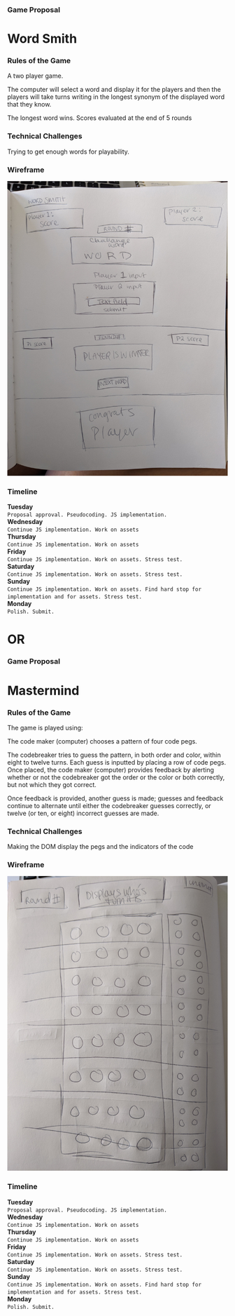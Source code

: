 ### Game Proposal

# Word Smith

### Rules of the Game

A two player game.

The computer will select a word and display it for the players and then the players will take turns writing in the longest synonym of the displayed word that they know. 

The longest word wins. Scores evaluated at the end of 5 rounds

### Technical Challenges

Trying to get enough words for playability.

### Wireframe
![Test Image 1](./wireframe2.jpg)

### Timeline

__Tuesday__ <br>
`Proposal approval. Pseudocoding. JS implementation.`<br>
__Wednesday__<br>
`Continue JS implementation. Work on assets`<br>
__Thursday__<br>
`Continue JS implementation. Work on assets`<br>
__Friday__<br>
`Continue JS implementation. Work on assets. Stress test.`<br>
__Saturday__<br>
`Continue JS implementation. Work on assets. Stress test.`<br>
__Sunday__<br>
`Continue JS implementation. Work on assets. Find hard stop for implementation and for assets. Stress test.`<br>
__Monday__<br>
`Polish. Submit.`<br>


# OR

### Game Proposal

# Mastermind

### Rules of the Game

The game is played using:

The code maker (computer) chooses a pattern of four code pegs. 

The codebreaker tries to guess the pattern, in both order and color, within eight to twelve turns. Each guess is inputted by placing a row of code pegs. Once placed, the code maker (computer) provides feedback by alerting whether or not the codebreaker got the order or the color or both correctly, but not which they got correct.

Once feedback is provided, another guess is made; guesses and feedback continue to alternate until either the codebreaker guesses correctly, or twelve (or ten, or eight) incorrect guesses are made.

### Technical Challenges

Making the DOM display the pegs and the indicators of the code

### Wireframe
![Test Image 1](./wireframe3.jpg)

### Timeline

__Tuesday__ <br>
`Proposal approval. Pseudocoding. JS implementation.`<br>
__Wednesday__<br>
`Continue JS implementation. Work on assets`<br>
__Thursday__<br>
`Continue JS implementation. Work on assets`<br>
__Friday__<br>
`Continue JS implementation. Work on assets. Stress test.`<br>
__Saturday__<br>
`Continue JS implementation. Work on assets. Stress test.`<br>
__Sunday__<br>
`Continue JS implementation. Work on assets. Find hard stop for implementation and for assets. Stress test.`<br>
__Monday__<br>
`Polish. Submit.`<br>